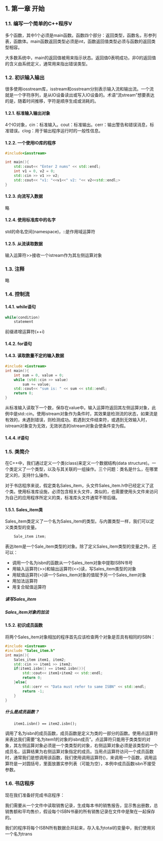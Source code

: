 ## 1. 第一章 开始

### 1.1. 编写一个简单的C++程序V

多个函数，其中1个必须是main函数。函数四个部分：返回类型，函数名，形参列表，函数体。main函数返回类型必须是int，函数返回值类型必须与函数的返回类型相容。

大多数系统中，main的返回值被用来指示状态。返回值0表明成功，非0的返回值的含义由系统定义，通常用来指出错误类型。

### 1.2. 初识输入输出

很多使用iosstream库，isstream和osstream分别表示输入流和输出流。一个流就是一个字符序列，是从IO设备读出或写入IO设备的。术语“流stream”想要表达的是，随着时间推移，字符是顺序生成或消耗的。

#### 1.2.1. 标准输入输出对象

4个IO对象，cin：标准输入。cout：标准输出。cerr：输出警告和错误消息，标准错误。clog：用于输出程序运行时的一般性信息。

#### 1.2.2. 一个使用IO库的程序

```C++
#include<iosstream>

int main(){
    std::cout<< "Enter 2 nums" << std::endl;
    int v1 = 0, v2 = 0;
    std::cin >> v1 >> v2;
    std::cout<< "v1: "<<v1<<" v2: "<< v2<<std::endl;>
}

```

#### 1.2.3. 向流写入数据

略

#### 1.2.4. 使用标准库中的名字

std的命名空间(namespace)，::是作用域运算符

#### 1.2.5. 从流读取数据

输入运算符>>接收一个istream作为其左侧运算对象

### 1.3. 注释

略

### 1.4. 控制流

#### 1.4.1. while语句

```C++
while(condition)
    statement
```

前缀递增运算符(++i)

#### 1.4.2. for语句

#### 1.4.3. 读取数量不定的输入数据

```C++
#include <iostream>
int main(){
    int sum = 0, value = 0;
    while (std::cin >> value)
        sum += value;
    std::cout<< "sum is: " << sum << std::endl;
    return 0;
}
```

从标准输入读取下一个数，保存在value中。输入运算符返回其左侧运算对象，此例中是std::cin。使用istream对象作为条件时，其效果是检测流的状态，如果流是有效的，未遇到错误，则检测成功。若遇到文件结束符，或遇到无效输入时，istream对象变为无效，无效状态的istream对象会使条件变为假。

#### 1.4.4. if语句

### 1.5. 类简介

在C++中，我们通过定义一个类(class)来定义一个数据结构(data structure)。一个类定义了一个类型，以及与其关联的一组操作。三个问题：类名是什么，在哪里定义的，支持什么操作。

对于书店程序来说，假定类名Sales_item，头文件Sales_item.h中已经定义了这个类。使用标准库设施，必须包含相关头文件，类似的，也需要使用头文件来访问为自己的应用程序所定义的类，标准库头文件通常不带后缀。

#### 1.5.1. Sales_item类

Sales_item类定义了一个名为Sales_item的类型。与内置类型一样，我们可以定义类类型的变量。

```C++
    Sale_item item;
```

表达item是一个Sale_item类型的对象。除了定义Sales_item类型的变量之外，还可以：

+ 调用一个名为isbn的函数从一个Sales_item对象中提取ISBN书号
+ 用输入运算符(>>)和输出运算符(<<)读，写Sales_item类型的对象
+ 用赋值运算符(=)讲一个Sales_item对象的值赋予另一个Sales_item对象
+ 用加法运算符
+ 用复合赋值运算符

##### 读写Sales_item

##### Sales_item对象的加法

#### 1.5.2. 初识成员函数

将两个Sales_item对象相加的程序首先应该检查两个对象是否具有相同的ISBN：

```C++
#include <iostream>
#include "Sales_item.h"
int main(){
    Sales_item item1, item2;
    std::cin >> item1 >> item2;
    if(item1.isbn() == item2.isbn()){
        std::cout<< item1+item2 << std::endl;
        return 0;
    }else{
        std::cerr << "Data must refer to same ISBN" << std::endl;
        return -1;
    }
}

```

##### 什么是成员函数？

```
    item1.isbn() == item2.isbn();
```

调用了名为isbn的成员函数，成员函数是定义为类的一部分的函数。使用点运算符来表达我们需要“名为item1的对象的isbn成员”。点运算符只能用于类类型的对象，其左侧运算对象必须是一个类类型的对象，右侧运算对象必须是该类型的一个成员名，运算结果为右侧运算对象指定的成员。当用点运算符访问一个成员函数时，通常我们是想调用该函数，我们使用调用运算符()，来调用一个函数，调用运算符是一对圆括号，里面放置实参列表（可能为空），本例中成员函数isbn不接受参数。

### 1.6. 书店程序

现在我们准备好完成书店程序：

我们需要从一个文件中读取销售记录，生成每本书的销售报告，显示售出册数，总销售额和平均售价，假设每个ISBN书豪的所有销售记录在文件中是聚在一起保存的。

我们的程序将每个ISBN所有数据合并起来，存入名为total的变量中，我们使用另一个名为trans